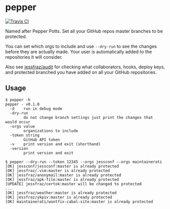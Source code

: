 # pepper

[![Travis CI](https://travis-ci.org/jessfraz/pepper.svg?branch=master)](https://travis-ci.org/jessfraz/pepper)

Named after Pepper Potts. Set all your GitHub repos master branches to be
protected.

You can set which orgs to include and use `--dry-run` to see the
changes before they are actually made. Your user is automatically added to the
repositories it will consider.

Also see [jessfraz/audit](https://github.com/jessfraz/audit) for checking what
collaborators, hooks, deploy keys, and protected branched you have added on
all your GitHub repositories.

## Usage

```console
$ pepper -h
pepper - v0.1.0
  -d    run in debug mode
  -dry-run
        do not change branch settings just print the changes that would occur
  -orgs value
        organizations to include
  -token string
        GitHub API token
  -v    print version and exit (shorthand)
  -version
        print version and exit
```

```console
$ pepper --dry-run --token 12345 --orgs jessconf --orgs maintainerati
[OK] jessconf/jessconf:master is already protected
[OK] jessfraz/.vim:master is already protected
[OK] jessfraz/anonymail:master is already protected
[OK] jessfraz/apk-file:master is already protected
[UPDATE] jessfraz/certok:master will be changed to protected
...
[OK] jessfraz/weather:master is already protected
[OK] jessfraz/ykpiv:master is already protected
[OK] maintainerati/wontfix-cabal-site:master is already protected
```

